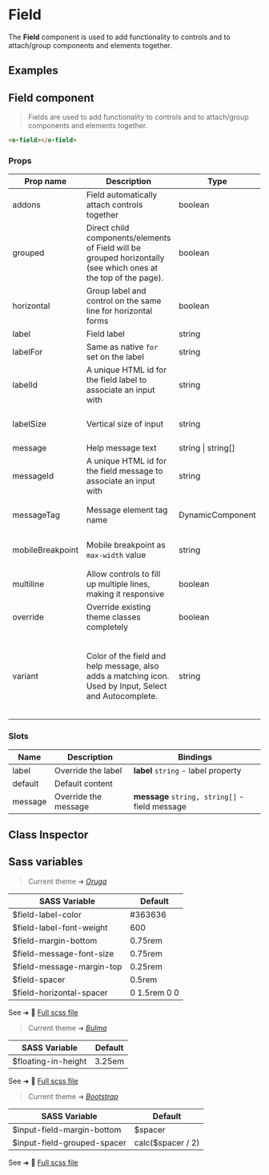 # Field

<section class="odocs-head">

The **Field** component is used to add functionality to controls and to attach/group components and elements together.

</section>

<section class="odocs-examples">

## Examples

<example-field />

</section>

<section class="odocs-specs">

## Field component

> Fields are used to add functionality to controls and to attach/group components and elements together.

```html
<o-field></o-field>
```

### Props

| Prop name        | Description                                                                                                         | Type               | Values                                                                          | Default                                                                                                                                                     |
| ---------------- | ------------------------------------------------------------------------------------------------------------------- | ------------------ | ------------------------------------------------------------------------------- | ----------------------------------------------------------------------------------------------------------------------------------------------------------- |
| addons           | Field automatically attach controls together                                                                        | boolean            | -                                                                               | <code style='white-space: nowrap; padding: 0;'>false</code>                                                                                                 |
| grouped          | Direct child components/elements of Field will be grouped horizontally<br/>(see which ones at the top of the page). | boolean            | -                                                                               | <code style='white-space: nowrap; padding: 0;'>false</code>                                                                                                 |
| horizontal       | Group label and control on the same line for horizontal forms                                                       | boolean            | -                                                                               | <code style='white-space: nowrap; padding: 0;'>false</code>                                                                                                 |
| label            | Field label                                                                                                         | string             | -                                                                               |                                                                                                                                                             |
| labelFor         | Same as native `for` set on the label                                                                               | string             | -                                                                               |                                                                                                                                                             |
| labelId          | A unique HTML id for the field label to associate an input with                                                     | string             | -                                                                               | <code style='white-space: nowrap; padding: 0;'>useId()</code>                                                                                               |
| labelSize        | Vertical size of input                                                                                              | string             | `small`, `medium`, `large`                                                      | <div><small>From <b>config</b>:</small></div><code style='white-space: nowrap; padding: 0;'>field: {<br>&nbsp;&nbsp;labelsize: undefined<br>}</code>        |
| message          | Help message text                                                                                                   | string \| string[] | -                                                                               |                                                                                                                                                             |
| messageId        | A unique HTML id for the field message to associate an input with                                                   | string             | -                                                                               | <code style='white-space: nowrap; padding: 0;'>useId()</code>                                                                                               |
| messageTag       | Message element tag name                                                                                            | DynamicComponent   | -                                                                               | <div><small>From <b>config</b>:</small></div><code style='white-space: nowrap; padding: 0;'>field: {<br>&nbsp;&nbsp;messageTag: "p"<br>}</code>             |
| mobileBreakpoint | Mobile breakpoint as `max-width` value                                                                              | string             | -                                                                               | <div><small>From <b>config</b>:</small></div><code style='white-space: nowrap; padding: 0;'>field: {<br>&nbsp;&nbsp;mobileBreakpoint: undefined<br>}</code> |
| multiline        | Allow controls to fill up multiple lines, making it responsive                                                      | boolean            | -                                                                               | <code style='white-space: nowrap; padding: 0;'>false</code>                                                                                                 |
| override         | Override existing theme classes completely                                                                          | boolean            | -                                                                               |                                                                                                                                                             |
| variant          | Color of the field and help message, also adds a matching icon.<br/>Used by Input, Select and Autocomplete.         | string             | `primary`, `info`, `success`, `warning`, `danger`, `and any other custom color` |                                                                                                                                                             |

### Slots

| Name    | Description          | Bindings                                       |
| ------- | -------------------- | ---------------------------------------------- |
| label   | Override the label   | **label** `string` - label property            |
| default | Default content      |                                                |
| message | Override the message | **message** `string, string[]` - field message |

</section>

<section class="odocs-classes">

## Class Inspector

<inspector-field-viewer />

</section>

<section class="odocs-style">

## Sass variables

<div class="theme-oruga">

> Current theme ➜ _[Oruga](https://github.com/oruga-ui/theme-oruga)_

| SASS Variable             | Default      |
| ------------------------- | ------------ |
| $field-label-color        | #363636      |
| $field-label-font-weight  | 600          |
| $field-margin-bottom      | 0.75rem      |
| $field-message-font-size  | 0.75rem      |
| $field-message-margin-top | 0.25rem      |
| $field-spacer             | 0.5rem       |
| $field-horizontal-spacer  | 0 1.5rem 0 0 |

See ➜ 📄 [Full scss file](https://github.com/oruga-ui/theme-oruga/tree/main/src/assets/scss/components/_field.scss)

</div>
<div class="theme-bulma">

> Current theme ➜ _[Bulma](https://github.com/oruga-ui/theme-bulma)_

| SASS Variable       | Default |
| ------------------- | ------- |
| $floating-in-height | 3.25em  |

See ➜ 📄 [Full scss file](https://github.com/oruga-ui/theme-bulma/tree/main/src/assets/scss/components/_field.scss)

</div>
<div class="theme-bootstrap">

> Current theme ➜ _[Bootstrap](https://github.com/oruga-ui/theme-bootstrap)_

| SASS Variable               | Default           |
| --------------------------- | ----------------- |
| $input-field-margin-bottom  | $spacer           |
| $input-field-grouped-spacer | calc($spacer / 2) |

See ➜ 📄 [Full scss file](https://github.com/oruga-ui/theme-bootstrap/tree/main/src/assets/scss/components/_field.scss)

</div>

</section>
